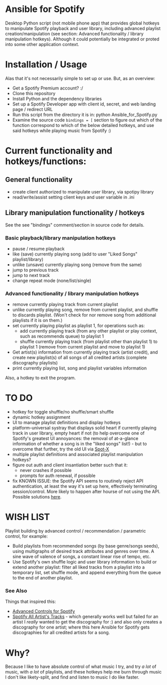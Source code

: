 # Ansible for Spotify
Desktop Python script (not mobile phone app) that provides global hotkeys to manipulate Spotify playback and user library, including advanced playlist creation/manipulation (see section: Advanced functionality / library manipulation hotkeys). Although it could potentially be integrated or proted into some other application context.

# Installation / Usage
Alas that it's not necessarily simple to set up or use. But, as an overview:
- Get a Spotify Premium account? :/
- Clone this repository
- Install Python and the dependency libraries
- Set up a Spotify Developer app with client id, secret, and web landing page / redirect URL
- Run this script from the directory it is in:
    python Ansible_for_Spotify.py
- Examine the source code `bindings = [` section to figure out which of the function correspond to which of the below detailed hotkeys, and use said hotkeys while playing music from Spotify :)

# Current functionality and hotkeys/functions:
## General functionality
- create client authorized to manipulate user library, via spotipy library
- read/write/assist setting client keys and user variable in .ini

## Library manipulation functionality / hotkeys

See the see "bindings" comment/section in source code for details.

### Basic playback/library manipulation hotkeys
- pause / resume playback
- like (save) currently playing song (add to user "Liked Songs" playlist/library)
- unlike (unsave) currently playing song (remove from the same)
- jump to previous track
- jump to next track
- change repeat mode (none/list/single)

### Advanced functionality / library manipulation hotkeys
- remove currently playing track from current playlist
- unlike currently playing song, remove from current playlist, and shuffle to discards playlist. (Won't check for nor remove song from additional playlists if it is on them.)
- set currently playing playlist as playlist 1, for operations such as:
  - add currently playing track (from any other playlist or play context, such as recommends queue) to playlist 1
  - shuffle currently playing track (from playlist other than playlist 1) to playlist 1 (remove from current playlist and move to playlist 1)
- Get artist(s) information from currently playing track (artist credit), and create new playlist(s) of all songs of all credited artists (complete discography playlists)
- print currently playing list, song and playlist variables information

Also, a hotkey to exit the program.

# TO DO
- hotkey for toggle shuffle/no shuffle/smart shuffle
- dynamic hotkey assignment
- UI to manage playlist definitions and display hotkeys
- platform-universal systray that displays solid heart if currently playing track in user library, empty heart if not (to help overcome one of Spotify's greatest UI annoyances: the removal of at-a-glance information of whether a song is in the "liked songs" list!) - but to overcome that further, try the old UI via [Spot-X](https://github.com/SpotX-Official/SpotX) 
- multiple playlist definitions and associated playlist manipulation hotkeys?
- figure out auth and client insantiation better such that it:
  - never crashes if possible
  - prompts for auth renewal, if possible
- fix KNOWN ISSUE: the Spotify API seems to routinely reject API authentication, at least the way it's set up here, effectively terminating session/control. More likely to happen after hourse of not using the API. Possible solutions [here](https://stackoverflow.com/questions/48883731/refresh-token-spotipy).

# WISH LIST
Playlist building by advanced control / recommendation / parametric control, for example:
- Build playlists from recommended songs (by base genre/songs seeds), using multigraphs of desired track attributes and genres over time. A sine wave of valence of songs, a constant linear rise of tempo, etc.
- Use Spotify's own shuffle logic and user library information to build or extend another playlist: filter all liked tracks from a playlist into a temporary list, set shuffle mode, and append everything from the queue to the end of another playlist.

### See Also
Things that inspired this:
- [Advanced Controls for Spotify](https://spotifyadvancedcontrols.rekord.cloud/)
- [Spotify All Artist's Tracks](https://chromewebstore.google.com/detail/spotify-artists-all-songs/jdicfniianljldbajoghhnilmnghgmno) - which generally works well but failed for an artist I _really_ wanted to get the discography for :) and also only creates a discography for one artist; where this here Ansible for Spotify gets discographies for all credited artists for a song.

# Why?

Because I like to have absolute control of what music I try, and try _a lot_ of music, with _a lot_ of playlists, and these hotkeys help me burn through music I don't like likety-split, and find and listen to music I do like faster.
